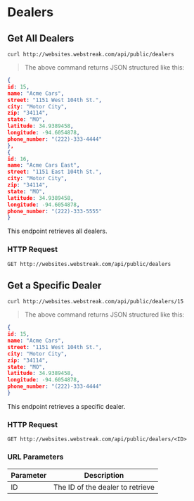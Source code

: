 # Dealers

## Get All Dealers

```shell
curl http://websites.webstreak.com/api/public/dealers
```

> The above command returns JSON structured like this:

```json
{
id: 15,
name: "Acme Cars",
street: "1151 West 104th St.",
city: "Motor City",
zip: "34114",
state: "MO",
latitude: 34.9389458,
longitude: -94.6054878,
phone_number: "(222)-333-4444"
}, 
{
id: 16,
name: "Acme Cars East",
street: "1151 East 104th St.",
city: "Motor City",
zip: "34114",
state: "MO",
latitude: 34.9389458,
longitude: -94.6054878,
phone_number: "(222)-333-5555"
}
```

This endpoint retrieves all dealers.

### HTTP Request

`GET http://websites.webstreak.com/api/public/dealers`


## Get a Specific Dealer

```shell
curl http://websites.webstreak.com/api/public/dealers/15
```

> The above command returns JSON structured like this:

```json
{
id: 15,
name: "Acme Cars",
street: "1151 West 104th St.",
city: "Motor City",
zip: "34114",
state: "MO",
latitude: 34.9389458,
longitude: -94.6054878,
phone_number: "(222)-333-4444"
}
```

This endpoint retrieves a specific dealer.


### HTTP Request

`GET http://websites.webstreak.com/api/public/dealers/<ID>`

### URL Parameters

Parameter | Description
--------- | -----------
ID | The ID of the dealer to retrieve